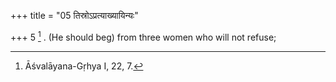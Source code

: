 +++
title = "05 तिस्रोऽप्रत्याख्यायिन्यः"

+++
5 [^2] . (He should beg) from three women who will not refuse;


[^2]:  Āśvalāyana-Gṛhya I, 22, 7.

